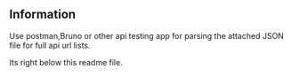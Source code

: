 ## Information

Use postman,Bruno or other api testing app for parsing the attached JSON file for full api url lists.

Its right below this readme file.